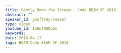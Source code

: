 ```yaml
---
title: Gently Down the Stream - Code BEAM SF 2018
abstract: ""
speaker_id: geoffrey-lessel
type: video
youtube_id: 1e6ktNUQuGs
keywords: 
date: 2018-04-12
tags: BEAM,Code BEAM SF 2018
---
```


